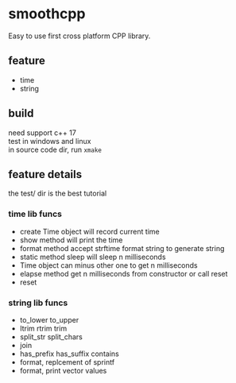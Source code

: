 # smoothcpp
Easy to use first cross platform CPP library.

## feature
* time
* string

## build
need support c++ 17  
test in windows and linux  
in source code dir, run `xmake`  

## feature details
the test/ dir is the best tutorial

### time lib funcs
* create Time object will record current time
* show method will print the time
* format method accept strftime format string to generate string
* static method sleep will sleep n milliseconds
* Time object can minus other one to get n milliseconds
* elapse method get n milliseconds from constructor or call reset
* reset 

### string lib funcs
* to_lower to_upper
* ltrim rtrim trim
* split_str split_chars
* join
* has_prefix has_suffix contains
* format, replcement of sprintf
* format, print vector values